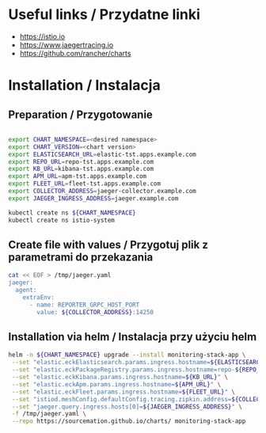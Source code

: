 # Useful links / Przydatne linki
- https://istio.io
- https://www.jaegertracing.io
- https://github.com/rancher/charts

# Installation / Instalacja
## Preparation / Przygotowanie
```bash

export CHART_NAMESPACE=<desired namespace>
export CHART_VERSION=<chart version>
export ELASTICSEARCH_URL=elastic-tst.apps.example.com
export REPO_URL=repo-tst.apps.example.com
export KB_URL=kibana-tst.apps.example.com
export APM_URL=apm-tst.apps.example.com
export FLEET_URL=fleet-tst.apps.example.com
export COLLECTOR_ADDRESS=jaeger-collector.example.com
export JAEGER_INGRESS_ADDRESS=jaeger.example.com

kubectl create ns ${CHART_NAMESPACE}
kubectl create ns istio-system
```

## Create file with values / Przygotuj plik z parametrami do przekazania

```bash
cat << EOF > /tmp/jaeger.yaml
jaeger:
  agent:
    extraEnv:
      - name: REPORTER_GRPC_HOST_PORT
        value: ${COLLECTOR_ADDRESS}:14250
```


## Installation via helm / Instalacja przy użyciu helm
``` bash
helm -n ${CHART_NAMESPACE} upgrade --install monitoring-stack-app \
 --set "elastic.eckElasticsearch.params.ingress.hostname=${ELASTICSEARCH_URL}" \
 --set "elastic.eckPackageRegistry.params.ingress.hostname=repo-${REPO_URL}" \
 --set "elastic.eckKibana.params.ingress.hostname=${KB_URL}" \
 --set "elastic.eckApm.params.ingress.hostname=${APM_URL}" \
 --set "elastic.eckFleet.params.ingress.hostname=${FLEET_URL}" \
 --set "istiod.meshConfig.defaultConfig.tracing.zipkin.address=${COLLECTOR_ADDRESS}:9411" \
 --set "jaeger.query.ingress.hosts[0]=${JAEGER_INGRESS_ADDRESS}" \
 -f /tmp/jaeger.yaml \
 --repo https://sourcemation.github.io/charts/ monitoring-stack-app
```
